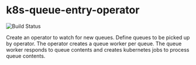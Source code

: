 # k8s-queue-entry-operator

![Build Status](https://travis-ci.org/podnov/k8s-queue-entry-operator.svg?branch=master)

Create an operator to watch for new queues. Define queues to be picked up by operator. The operator creates a queue worker per queue.
The queue worker responds to queue contents and creates kubernetes jobs to process queue contents.